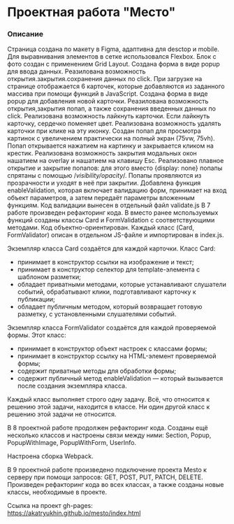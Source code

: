 # Проектная работа "Место"

### Описание
Страница создана по макету в Figma, адаптивна для desctop и mobile.
Для выравнивания элементов в сетке использовался Flexbox. Блок с фото создан с применением Grid Layout.
Создана форма в виде popup для ввода данных. Реазилована возможность открытия.закрытия.сохранения данных по click.
При загрузке на странице отображается 6 карточек, которые добавляются из заданного массива при помощи функций в JavaScript.
Создана форма в виде popup для добавления новой карточки. Реазилована возможность открытия,закрытия попап, а также сохранения введенных данных по click.
Реализована возможность лайкнуть карточки. Если лайкнуть карточку, сердечко поменяет цвет.
Реализована возможность удалять карточки при клике на эту иконку.
Создан попап для просмотра картинок с увеличением практически на полный экран (75vw, 75vh). Попап открывается нажатием на картинку и закрывается кликом на крестик.
Реализована возможность закрытия модальных окон нашатием на overlay и нашатием на клавишу Esc.
Реализовано плавное открытие и закрытие попапов: для этого вместо {display: none} попапы спрятаны с помощью /*visibility/opacity*/. Попапы проявляются из прозрачности и уходят в неё при закрытии.
Добавлена функция enableValidation, которая включает валидацию форм, принимает на вход объект параметров, а затем передаёт параметры вложенным функциям. Код валидации вынесен в отдельный файл validate.js
В 7 работе произведен рефакторинг кода. В вместо ранее мспользуемых функций созданы классы Card и FormValidation с соответствующими методами.
Код объектно-ориентирован.
Каждый класс (Card, FormValidator) описан в отдельном JS-файле и импортирован в index.js.

Экземпляр класса Card создаётся для каждой карточки. Класс Card:
- принимает в конструктор ссылки на изображение и текст;
- принимает в конструктор селектор для template-элемента с шаблоном разметки;
- обладает приватными методами, которые устанавливают слушатели событий, обрабатывают клики, подготавливают карточку к публикации;
- обладает публичным методом, который возвращает готовую разметку, с установленными слушателями событий.

Экземпляр класса FormValidator создаётся для каждой проверяемой формы. Этот класс:
- принимает в конструктор объект настроек с классами формы;
- принимает в конструктор ссылку на HTML-элемент проверяемой формы;
- содержит приватные методы для обработки формы;
- содержит публичный метод enableValidation — который вызывается после создания экземпляра класса.

Каждый класс выполняет строго одну задачу. Всё, что относится к решению этой задачи, находится в классе. Ни один другой класс к решению этой задачи не относится.

В 8 проектной работе продолжен рефакторинг кода. Созданы ещё несколько классов и настроены связи между ними:
Section, Popup, PopupWithImage, PopupWithForm, UserInfo.

Настроена сборка Webpack.

В 9 проектной работе произведено подключение проекта Mesto к серверу при помощи запросов: GET, POST, PUT, PATCH, DELETE. Произведен рефакторинг кода во всех классах, а также созданы новые классы, необходимые в проекте.


Ссылка на проект gh-pages: https://akatryukhin.github.io/mesto/index.html



